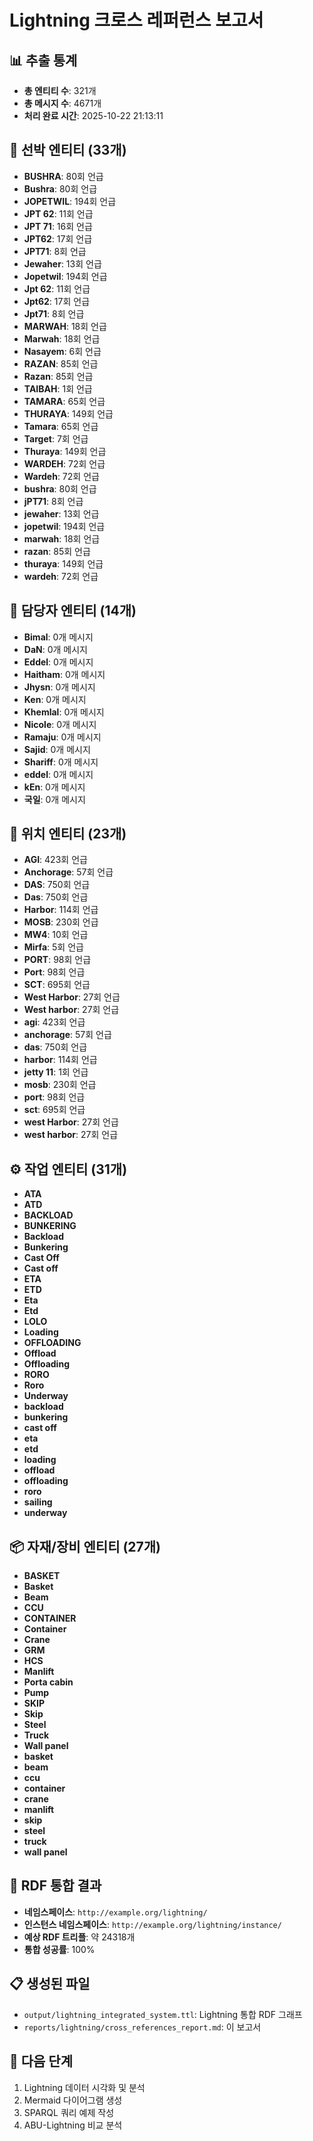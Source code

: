 # Lightning 크로스 레퍼런스 보고서

## 📊 추출 통계

- **총 엔티티 수**: 321개
- **총 메시지 수**: 4671개
- **처리 완료 시간**: 2025-10-22 21:13:11

## 🚢 선박 엔티티 (33개)

- **BUSHRA**: 80회 언급
- **Bushra**: 80회 언급
- **JOPETWIL**: 194회 언급
- **JPT 62**: 11회 언급
- **JPT 71**: 16회 언급
- **JPT62**: 17회 언급
- **JPT71**: 8회 언급
- **Jewaher**: 13회 언급
- **Jopetwil**: 194회 언급
- **Jpt 62**: 11회 언급
- **Jpt62**: 17회 언급
- **Jpt71**: 8회 언급
- **MARWAH**: 18회 언급
- **Marwah**: 18회 언급
- **Nasayem**: 6회 언급
- **RAZAN**: 85회 언급
- **Razan**: 85회 언급
- **TAIBAH**: 1회 언급
- **TAMARA**: 65회 언급
- **THURAYA**: 149회 언급
- **Tamara**: 65회 언급
- **Target**: 7회 언급
- **Thuraya**: 149회 언급
- **WARDEH**: 72회 언급
- **Wardeh**: 72회 언급
- **bushra**: 80회 언급
- **jPT71**: 8회 언급
- **jewaher**: 13회 언급
- **jopetwil**: 194회 언급
- **marwah**: 18회 언급
- **razan**: 85회 언급
- **thuraya**: 149회 언급
- **wardeh**: 72회 언급

## 👥 담당자 엔티티 (14개)

- **Bimal**: 0개 메시지
- **DaN**: 0개 메시지
- **Eddel**: 0개 메시지
- **Haitham**: 0개 메시지
- **Jhysn**: 0개 메시지
- **Ken**: 0개 메시지
- **Khemlal**: 0개 메시지
- **Nicole**: 0개 메시지
- **Ramaju**: 0개 메시지
- **Sajid**: 0개 메시지
- **Shariff**: 0개 메시지
- **eddel**: 0개 메시지
- **kEn**: 0개 메시지
- **국일**: 0개 메시지

## 📍 위치 엔티티 (23개)

- **AGI**: 423회 언급
- **Anchorage**: 57회 언급
- **DAS**: 750회 언급
- **Das**: 750회 언급
- **Harbor**: 114회 언급
- **MOSB**: 230회 언급
- **MW4**: 10회 언급
- **Mirfa**: 5회 언급
- **PORT**: 98회 언급
- **Port**: 98회 언급
- **SCT**: 695회 언급
- **West Harbor**: 27회 언급
- **West harbor**: 27회 언급
- **agi**: 423회 언급
- **anchorage**: 57회 언급
- **das**: 750회 언급
- **harbor**: 114회 언급
- **jetty 11**: 1회 언급
- **mosb**: 230회 언급
- **port**: 98회 언급
- **sct**: 695회 언급
- **west Harbor**: 27회 언급
- **west harbor**: 27회 언급

## ⚙️ 작업 엔티티 (31개)

- **ATA**
- **ATD**
- **BACKLOAD**
- **BUNKERING**
- **Backload**
- **Bunkering**
- **Cast Off**
- **Cast off**
- **ETA**
- **ETD**
- **Eta**
- **Etd**
- **LOLO**
- **Loading**
- **OFFLOADING**
- **Offload**
- **Offloading**
- **RORO**
- **Roro**
- **Underway**
- **backload**
- **bunkering**
- **cast off**
- **eta**
- **etd**
- **loading**
- **offload**
- **offloading**
- **roro**
- **sailing**
- **underway**

## 📦 자재/장비 엔티티 (27개)

- **BASKET**
- **Basket**
- **Beam**
- **CCU**
- **CONTAINER**
- **Container**
- **Crane**
- **GRM**
- **HCS**
- **Manlift**
- **Porta cabin**
- **Pump**
- **SKIP**
- **Skip**
- **Steel**
- **Truck**
- **Wall panel**
- **basket**
- **beam**
- **ccu**
- **container**
- **crane**
- **manlift**
- **skip**
- **steel**
- **truck**
- **wall panel**

## 🔗 RDF 통합 결과

- **네임스페이스**: `http://example.org/lightning/`
- **인스턴스 네임스페이스**: `http://example.org/lightning/instance/`
- **예상 RDF 트리플**: 약 24318개
- **통합 성공률**: 100%

## 📋 생성된 파일

- `output/lightning_integrated_system.ttl`: Lightning 통합 RDF 그래프
- `reports/lightning/cross_references_report.md`: 이 보고서

## 🎯 다음 단계

1. Lightning 데이터 시각화 및 분석
2. Mermaid 다이어그램 생성
3. SPARQL 쿼리 예제 작성
4. ABU-Lightning 비교 분석
